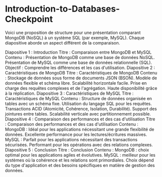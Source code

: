 # Introduction-to-Databases-Checkpoint

Voici une proposition de structure pour une présentation comparant MongoDB (NoSQL) à un système SQL (par exemple, MySQL). Chaque diapositive aborde un aspect différent de la comparaison.

Diapositive 1 : Introduction
Titre : Comparaison entre MongoDB et MySQL
Contenu :
Présentation de MongoDB comme une base de données NoSQL.
Présentation de MySQL comme une base de données relationnelle (SQL).
Objectif : Comprendre les différences et les cas d'utilisation.
Diapositive 2 : Caractéristiques de MongoDB
Titre : Caractéristiques de MongoDB
Contenu :
Stockage de données sous forme de documents JSON (BSON).
Modèle de données flexible et schéma libre.
Scalabilité horizontale facile.
Prise en charge des requêtes complexes et de l'agrégation.
Haute disponibilité grâce à la réplication.
Diapositive 3 : Caractéristiques de MySQL
Titre : Caractéristiques de MySQL
Contenu :
Structure de données organisée en tables avec un schéma fixe.
Utilisation du langage SQL pour les requêtes.
Transactions ACID (Atomicité, Cohérence, Isolation, Durabilité).
Support des jointures entre tables.
Scalabilité verticale avec partitionnement possible.
Diapositive 4 : Comparaison des performances et des cas d'utilisation
Titre : Comparaison des performances et des cas d'utilisation
Contenu :
MongoDB :
Idéal pour les applications nécessitant une grande flexibilité de données.
Excellente performance pour les lectures/écritures massives.
MySQL :
Parfait pour les applications nécessitant des transactions sécurisées.
Performant pour les opérations avec des relations complexes.
Diapositive 5 : Conclusion
Titre : Conclusion
Contenu :
MongoDB : choix optimal pour les applications agiles et évolutives.
MySQL : meilleur pour les systèmes où la cohérence et les relations sont primordiales.
Choix dépend du type d'application et des besoins spécifiques en matière de gestion des données.
